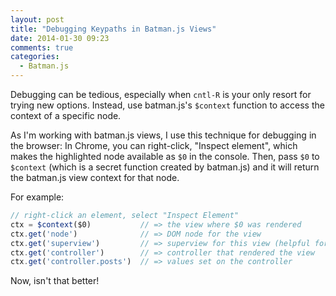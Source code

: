 ```yaml
---
layout: post
title: "Debugging Keypaths in Batman.js Views"
date: 2014-01-30 09:23
comments: true
categories:
  - Batman.js
---
```


Debugging can be tedious, especially when `cntl-R` is your only resort for trying new options. Instead, use batman.js's `$context` function to access the context of a specific node.

<!-- more -->

As I'm working with batman.js views, I use this technique for debugging in the browser: In Chrome, you can right-click, "Inspect element", which makes the highlighted node available as `$0` in the console. Then, pass `$0` to `$context` (which is a secret function created by batman.js) and it will return the batman.js view context for that node.

For example:

```javascript
// right-click an element, select "Inspect Element"
ctx = $context($0)           // => the view where $0 was rendered
ctx.get('node')              // => DOM node for the view
ctx.get('superview')         // => superview for this view (helpful for iteration/iterator views)
ctx.get('controller')        // => controller that rendered the view
ctx.get('controller.posts')  // => values set on the controller
```

Now, isn't that better!
